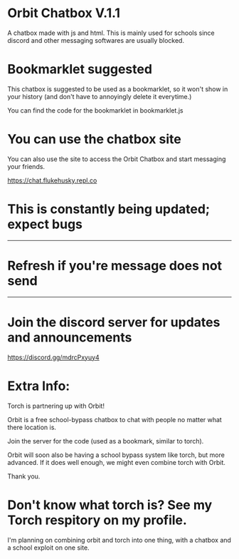 # Orbit Chatbox V.1.1
A chatbox made with js and html.
This is mainly used for schools since discord and other messaging softwares are usually blocked.

# Bookmarklet suggested
This chatbox is suggested to be used as a bookmarklet, so it won't show in your history (and don't have to annoyingly delete it everytime.)

You can find the code for the bookmarklet in bookmarklet.js


# You can use the chatbox site 

You can also use the site to access the Orbit Chatbox and start messaging your friends.

https://chat.flukehusky.repl.co

# This is constantly being updated; expect bugs
---
# Refresh if you're message does not send
---
# Join the discord server for updates and announcements 

https://discord.gg/mdrcPxyuy4

# Extra Info: 

Torch is partnering up with Orbit!

Orbit is a free school-bypass chatbox to chat with people no matter what there location is. 

Join the server for the code (used as a bookmark, similar to torch).

Orbit will soon also be having a school bypass system like torch, but more advanced. If it does well enough, we might even combine torch with Orbit.

Thank you.

# Don't know what torch is? See my Torch respitory on my profile. 
I'm planning on combining orbit and torch into one thing, with a chatbox and a school exploit on one site.
